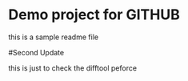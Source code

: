 # Demo project for GITHUB

this is a sample readme file

#Second Update

this is just to check the difftool peforce